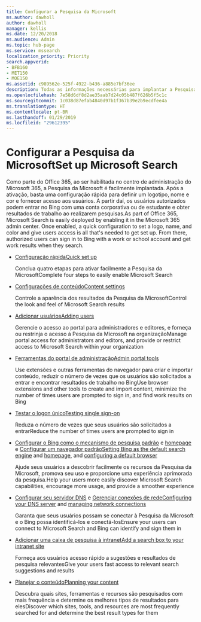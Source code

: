 ```yaml
---
title: Configurar a Pesquisa da Microsoft
ms.author: dawholl
author: dawholl
manager: kellis
ms.date: 12/20/2018
ms.audience: Admin
ms.topic: hub-page
ms.service: mssearch
localization_priority: Priority
search.appverid:
- BFB160
- MET150
- MOE150
ms.assetid: c989562e-525f-4922-b436-a885e7bf36ee
description: Todas as informações necessárias para implantar a Pesquisa da Microsoft para sua organização
ms.openlocfilehash: 7e58d6df8d2ae35aab7d24c05b487f626b5f5c1c
ms.sourcegitcommit: 1c038d87efab4840d97b1f367b39e2b9ecdfee4a
ms.translationtype: HT
ms.contentlocale: pt-BR
ms.lasthandoff: 01/29/2019
ms.locfileid: "29612395"
---
```

# <a name="set-up-microsoft-search"></a><span data-ttu-id="e889b-103">Configurar a Pesquisa da Microsoft</span><span class="sxs-lookup"><span data-stu-id="e889b-103">Set up Microsoft Search</span></span>

<span data-ttu-id="e889b-p101">Como parte do Office 365, ao ser habilitada no centro de administração do Microsoft 365, a Pesquisa da Microsoft é facilmente implantada. Após a ativação, basta uma configuração rápida para definir um logotipo, nome e cor e fornecer acesso aos usuários. A partir daí, os usuários autorizados podem entrar no Bing com uma conta corporativa ou de estudante e obter resultados de trabalho ao realizarem pesquisas.</span><span class="sxs-lookup"><span data-stu-id="e889b-p101">As part of Office 365, Microsoft Search is easily deployed by enabling it in the Microsoft 365 admin center. Once enabled, a quick configuration to set a logo, name, and color and give users access is all that's needed to get set up. From there, authorized users can sign in to Bing with a work or school account and get work results when they search.</span></span>

- [<span data-ttu-id="e889b-107">Configuração rápida</span><span class="sxs-lookup"><span data-stu-id="e889b-107">Quick set up</span></span>](quick-set-up.md)
    
    <span data-ttu-id="e889b-108">Conclua quatro etapas para ativar facilmente a Pesquisa da Microsoft</span><span class="sxs-lookup"><span data-stu-id="e889b-108">Complete four steps to easily enable Microsoft Search</span></span>

- [<span data-ttu-id="e889b-109">Configurações de conteúdo</span><span class="sxs-lookup"><span data-stu-id="e889b-109">Content settings</span></span>](content-settings.md)
    
    <span data-ttu-id="e889b-110">Controle a aparência dos resultados da Pesquisa da Microsoft</span><span class="sxs-lookup"><span data-stu-id="e889b-110">Control the look and feel of Microsoft Search results</span></span>
    
- [<span data-ttu-id="e889b-111">Adicionar usuários</span><span class="sxs-lookup"><span data-stu-id="e889b-111">Adding users</span></span>](add-users.md)
    
    <span data-ttu-id="e889b-112">Gerencie o acesso ao portal para administradores e editores, e forneça ou restrinja o acesso à Pesquisa da Microsoft na organização</span><span class="sxs-lookup"><span data-stu-id="e889b-112">Manage portal access for administrators and editors, and provide or restrict access to Microsoft Search within your organization</span></span>
    
- [<span data-ttu-id="e889b-113">Ferramentas do portal de administração</span><span class="sxs-lookup"><span data-stu-id="e889b-113">Admin portal tools</span></span>](admin-portal-tools.md)
    
    <span data-ttu-id="e889b-114">Use extensões e outras ferramentas do navegador para criar e importar conteúdo, reduzir o número de vezes que os usuários são solicitados a entrar e encontrar resultados de trabalho no Bing</span><span class="sxs-lookup"><span data-stu-id="e889b-114">Use browser extensions and other tools to create and import content, minimize the number of times users are prompted to sign in, and find work results on Bing</span></span>
    
- [<span data-ttu-id="e889b-115">Testar o logon único</span><span class="sxs-lookup"><span data-stu-id="e889b-115">Testing single sign-on</span></span>](test-single-sign-on.md)
    
    <span data-ttu-id="e889b-116">Reduza o número de vezes que seus usuários são solicitados a entrar</span><span class="sxs-lookup"><span data-stu-id="e889b-116">Reduce the number of times users are prompted to sign in</span></span>
    
- <span data-ttu-id="e889b-117">[Configurar o Bing como o mecanismo de pesquisa padrão](set-default-search-engine.md) e [homepage](set-default-homepage.md) e [Configurar um navegador padrão](set-default-browser.md)</span><span class="sxs-lookup"><span data-stu-id="e889b-117">[Setting Bing as the default search engine](set-default-search-engine.md) and [homepage](set-default-homepage.md), and [configuring a default browser](set-default-browser.md)</span></span>
    
    <span data-ttu-id="e889b-118">Ajude seus usuários a descobrir facilmente os recursos da Pesquisa da Microsoft, promova seu uso e proporcione uma experiência aprimorada da pesquisa.</span><span class="sxs-lookup"><span data-stu-id="e889b-118">Help your users more easily discover Microsoft Search capabilities, encourage more usage, and provide a smoother experience</span></span>
    
- <span data-ttu-id="e889b-119">[Configurar seu servidor DNS](advanced-dns-configuration.md) e [Gerenciar conexões de rede](manage-network-connections.md)</span><span class="sxs-lookup"><span data-stu-id="e889b-119">[Configuring your DNS server](advanced-dns-configuration.md) and [managing network connections](manage-network-connections.md)</span></span>
    
    <span data-ttu-id="e889b-120">Garanta que seus usuários possam se conectar à Pesquisa da Microsoft e o Bing possa identificá-los e conectá-los</span><span class="sxs-lookup"><span data-stu-id="e889b-120">Ensure your users can connect to Microsoft Search and Bing can identify and sign them in</span></span>

- [<span data-ttu-id="e889b-121">Adicionar uma caixa de pesquisa à intranet</span><span class="sxs-lookup"><span data-stu-id="e889b-121">Add a search box to your intranet site</span></span>](add-a-search-box-to-your-intranet-site.md)

    <span data-ttu-id="e889b-122">Forneça aos usuários acesso rápido a sugestões e resultados de pesquisa relevantes</span><span class="sxs-lookup"><span data-stu-id="e889b-122">Give your users fast access to relevant search suggestions and results</span></span>

- [<span data-ttu-id="e889b-123">Planejar o conteúdo</span><span class="sxs-lookup"><span data-stu-id="e889b-123">Planning your content</span></span>](plan-your-content.md)
    
    <span data-ttu-id="e889b-124">Descubra quais sites, ferramentas e recursos são pesquisados com mais frequência e determine os melhores tipos de resultados para eles</span><span class="sxs-lookup"><span data-stu-id="e889b-124">Discover which sites, tools, and resources are most frequently searched for and determine the best result types for them</span></span>

  

